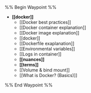 %% Begin Waypoint %%
- **[[docker]]**
	- [[Docker best practices]]
	- [[Docker container explanation]]
	- [[Docker image explanation]]
	- [[docker]]
	- [[Dockerfile exaplanation]]
	- [[Environmental variables]]
	- [[Logs in container]]
	- **[[nuances]]**
	- **[[terms]]**
	- [[Volume & bind mount]]
	- [[What is Docker? (Basics)]]

%% End Waypoint %%